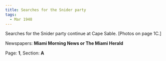 ```yaml
---  
title: Searches for the Snider party  
tags:  
  - Mar 1948  
---  
```

  
Searches for the Snider party continue at Cape Sable. [Photos on page 1C.]  
  
Newspapers: **Miami Morning News or The Miami Herald**  
  
Page: **1**, Section: **A** 
